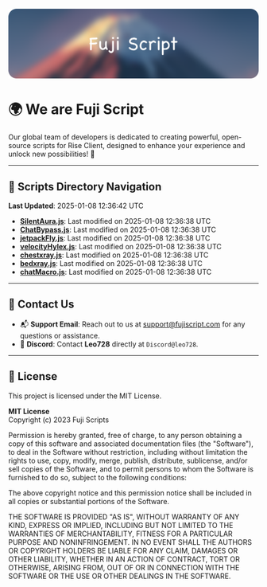 ![Banner](.github/b.webp)

# 🌍 **We are Fuji Script**

Our global team of developers is dedicated to creating powerful, open-source scripts for Rise Client, designed to enhance your experience and unlock new possibilities! 🌟

---
<!-- SCRIPTS_NAVIGATION_START -->
## 📂 **Scripts Directory Navigation**

**Last Updated**: 2025-01-08 12:36:42 UTC

- **[SilentAura.js](scripts/SilentAura.js)**: Last modified on 2025-01-08 12:36:38 UTC
- **[ChatBypass.js](scripts/ChatBypass.js)**: Last modified on 2025-01-08 12:36:38 UTC
- **[jetpackFly.js](scripts/jetpackFly.js)**: Last modified on 2025-01-08 12:36:38 UTC
- **[velocityHylex.js](scripts/velocityHylex.js)**: Last modified on 2025-01-08 12:36:38 UTC
- **[chestxray.js](scripts/chestxray.js)**: Last modified on 2025-01-08 12:36:38 UTC
- **[bedxray.js](scripts/bedxray.js)**: Last modified on 2025-01-08 12:36:38 UTC
- **[chatMacro.js](scripts/chatMacro.js)**: Last modified on 2025-01-08 12:36:38 UTC

<!-- SCRIPTS_NAVIGATION_END -->

---

## 💬 **Contact Us**  
- 📬 **Support Email**: Reach out to us at [support@fujiscript.com](mailto:support@fujiscript.com) for any questions or assistance.  
- 💬 **Discord**: Contact **Leo728** directly at `Discord@leo728`.

---

## 📜 **License**

This project is licensed under the MIT License.  

**MIT License**  
Copyright (c) 2023 Fuji Scripts  

Permission is hereby granted, free of charge, to any person obtaining a copy of this software and associated documentation files (the "Software"), to deal in the Software without restriction, including without limitation the rights to use, copy, modify, merge, publish, distribute, sublicense, and/or sell copies of the Software, and to permit persons to whom the Software is furnished to do so, subject to the following conditions:  

The above copyright notice and this permission notice shall be included in all copies or substantial portions of the Software.  

THE SOFTWARE IS PROVIDED "AS IS", WITHOUT WARRANTY OF ANY KIND, EXPRESS OR IMPLIED, INCLUDING BUT NOT LIMITED TO THE WARRANTIES OF MERCHANTABILITY, FITNESS FOR A PARTICULAR PURPOSE AND NONINFRINGEMENT. IN NO EVENT SHALL THE AUTHORS OR COPYRIGHT HOLDERS BE LIABLE FOR ANY CLAIM, DAMAGES OR OTHER LIABILITY, WHETHER IN AN ACTION OF CONTRACT, TORT OR OTHERWISE, ARISING FROM, OUT OF OR IN CONNECTION WITH THE SOFTWARE OR THE USE OR OTHER DEALINGS IN THE SOFTWARE.  
